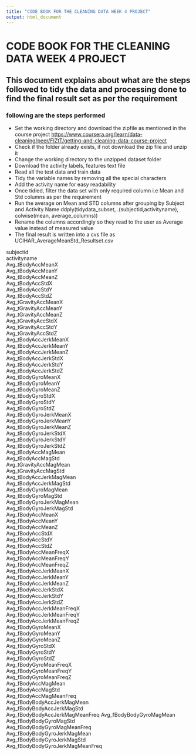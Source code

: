 ```yaml
---
title: "CODE BOOK FOR THE CLEANING DATA WEEK 4 PROJECT"
output: html_document
---
```

# CODE BOOK FOR THE CLEANING DATA WEEK 4 PROJECT
## This document explains about  what are the steps followed to tidy the data and processing done to find the final result set as per the requirement
### following are the steps performed

* Set the working directory and download the zipfile as mentioned in the course project https://www.coursera.org/learn/data-cleaning/peer/FIZtT/getting-and-cleaning-data-course-project
* Check if the folder already exists, if not download the zip file and unzip it
* Change the working directory to the unzipped dataset folder
* Download the activity labels, features text file
* Read all the test data and train data
* Tidy the variable names by removing all the special characters
* Add the activity name for easy readability
* Once tidied, filter the data set with only required column i.e Mean and Std columns as per the requirement
* Run the average on Mean and STD columns after grouping by Subject and Activity Name
  ddply(tidydata_subset, .(subjectid,activityname), colwise(mean, average_columns))
* Rename the columns accordingly so they read to the user as Average value instead of measured value
* The final result is written into a cvs file as UCIHAR_AverageMeanStd_Resultset.csv


 subjectid                            
 activityname                        
 Avg_tBodyAccMeanX                
 Avg_tBodyAccMeanY               
 Avg_tBodyAccMeanZ                
 Avg_tBodyAccStdX                
 Avg_tBodyAccStdY                 
 Avg_tBodyAccStdZ                
 Avg_tGravityAccMeanX            
 Avg_tGravityAccMeanY            
 Avg_tGravityAccMeanZ            
 Avg_tGravityAccStdX           
 Avg_tGravityAccStdY             
 Avg_tGravityAccStdZ             
 Avg_tBodyAccJerkMeanX           
 Avg_tBodyAccJerkMeanY           
 Avg_tBodyAccJerkMeanZ           
 Avg_tBodyAccJerkStdX            
 Avg_tBodyAccJerkStdY             
 Avg_tBodyAccJerkStdZ            
 Avg_tBodyGyroMeanX              
 Avg_tBodyGyroMeanY              
 Avg_tBodyGyroMeanZ              
 Avg_tBodyGyroStdX               
 Avg_tBodyGyroStdY               
 Avg_tBodyGyroStdZ               
 Avg_tBodyGyroJerkMeanX          
 Avg_tBodyGyroJerkMeanY          
 Avg_tBodyGyroJerkMeanZ          
 Avg_tBodyGyroJerkStdX           
 Avg_tBodyGyroJerkStdY           
 Avg_tBodyGyroJerkStdZ           
 Avg_tBodyAccMagMean            
 Avg_tBodyAccMagStd              
 Avg_tGravityAccMagMean          
 Avg_tGravityAccMagStd           
 Avg_tBodyAccJerkMagMean         
 Avg_tBodyAccJerkMagStd          
 Avg_tBodyGyroMagMean             
 Avg_tBodyGyroMagStd             
 Avg_tBodyGyroJerkMagMean        
 Avg_tBodyGyroJerkMagStd         
 Avg_fBodyAccMeanX              
 Avg_fBodyAccMeanY               
 Avg_fBodyAccMeanZ               
 Avg_fBodyAccStdX                
 Avg_fBodyAccStdY                
 Avg_fBodyAccStdZ                
 Avg_fBodyAccMeanFreqX           
 Avg_fBodyAccMeanFreqY           
 Avg_fBodyAccMeanFreqZ           
 Avg_fBodyAccJerkMeanX           
 Avg_fBodyAccJerkMeanY           
 Avg_fBodyAccJerkMeanZ           
 Avg_fBodyAccJerkStdX             
 Avg_fBodyAccJerkStdY            
 Avg_fBodyAccJerkStdZ            
 Avg_fBodyAccJerkMeanFreqX       
 Avg_fBodyAccJerkMeanFreqY       
 Avg_fBodyAccJerkMeanFreqZ       
 Avg_fBodyGyroMeanX              
 Avg_fBodyGyroMeanY              
 Avg_fBodyGyroMeanZ             
 Avg_fBodyGyroStdX               
 Avg_fBodyGyroStdY                
 Avg_fBodyGyroStdZ               
 Avg_fBodyGyroMeanFreqX          
 Avg_fBodyGyroMeanFreqY          
 Avg_fBodyGyroMeanFreqZ          
 Avg_fBodyAccMagMean             
 Avg_fBodyAccMagStd              
 Avg_fBodyAccMagMeanFreq         
 Avg_fBodyBodyAccJerkMagMean    
 Avg_fBodyBodyAccJerkMagStd      
 Avg_fBodyBodyAccJerkMagMeanFreq 
 Avg_fBodyBodyGyroMagMean        
 Avg_fBodyBodyGyroMagStd         
 Avg_fBodyBodyGyroMagMeanFreq    
 Avg_fBodyBodyGyroJerkMagMean     
 Avg_fBodyBodyGyroJerkMagStd     
 Avg_fBodyBodyGyroJerkMagMeanFreq


